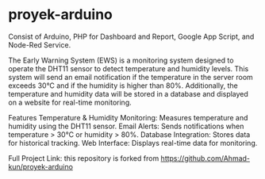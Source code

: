 # proyek-arduino
Consist of Arduino, PHP for Dashboard and Report, Google App Script, and Node-Red Service. 

The Early Warning System (EWS) is a monitoring system designed to operate the DHT11 sensor to detect temperature and humidity levels. This system will send an email notification if the temperature in the server room exceeds 30°C and if the humidity is higher than 80%. Additionally, the temperature and humidity data will be stored in a database and displayed on a website for real-time monitoring.

Features
Temperature & Humidity Monitoring: Measures temperature and humidity using the DHT11 sensor.
Email Alerts: Sends notifications when temperature > 30°C or humidity > 80%.
Database Integration: Stores data for historical tracking.
Web Interface: Displays real-time data for monitoring.

Full Project Link: this repository is forked from https://github.com/Ahmad-kun/proyek-arduino


<!-- [Link Gdrive Website Full](https://drive.google.com/drive/folders/1NHfH6Y3UOL5r3m6kw2AhTS1vjDtlLh5W?usp=share_link) -->
